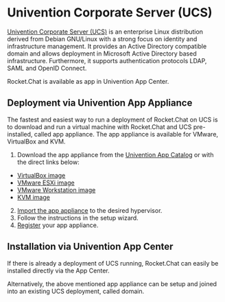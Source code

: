 # Univention Corporate Server (UCS)

[Univention Corporate Server (UCS)](https://www.univention.com/products/ucs/)
is an enterprise Linux distribution derived from Debian GNU/Linux with a strong
focus on identity and infrastructure management. It provides an Active
Directory compatible domain and allows deployment in Microsoft Active Directory
based infrastructure. Furthermore, it supports authentication protocols LDAP,
SAML and OpenID Connect.

Rocket.Chat is available as app in Univention App Center.

## Deployment via Univention App Appliance

The fastest and easiest way to run a deployment of Rocket.Chat on UCS is to
download and run a virtual machine with Rocket.Chat and UCS pre-installed,
called app appliance. The app appliance is available for VMware, VirtualBox and
KVM.

1. Download the app appliance from the [Univention App Catalog](https://www.univention.com/products/univention-app-center/app-catalog/rocketchat/) or with the direct links below:
  * [VirtualBox image](https://appcenter.software-univention.de/univention-apps/current/rocketchat/Univention-App-rocketchat-virtualbox.ova)
  * [VMware ESXi image](https://appcenter.software-univention.de/univention-apps/current/rocketchat/Univention-App-rocketchat-ESX.ova)
  * [VMware Workstation image](https://appcenter.software-univention.de/univention-apps/current/rocketchat/Univention-App-rocketchat-vmware.zip)
  * [KVM image](https://appcenter.software-univention.de/univention-apps/current/rocketchat/Univention-App-rocketchat-KVM.qcow2)
2. [Import the app appliance](https://www.univention.com/downloads/ucs-download/guide-for-virtual-appliance-import/) to the desired hypervisor.
3. Follow the instructions in the setup wizard.
4. [Register](https://help.univention.com/t/how-to-register-a-univention-app-appliance/11294) your app appliance.

## Installation via Univention App Center

If there is already a deployment of UCS running, Rocket.Chat can easily be installed directly via the App Center.

Alternatively, the above mentioned app appliance can be setup and joined into an existing UCS deployment, called domain.
